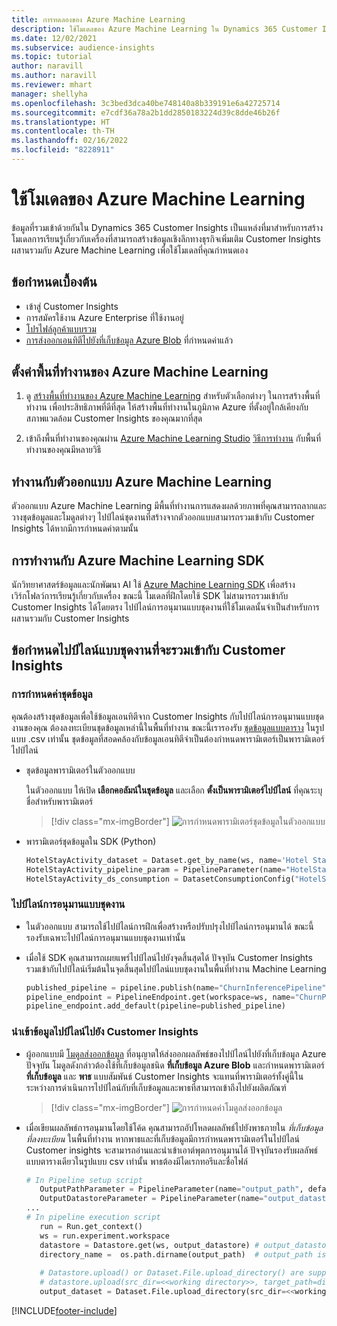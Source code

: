 ```yaml
---
title: การทดลองของ Azure Machine Learning
description: ใช้โมเดลของ Azure Machine Learning ใน Dynamics 365 Customer Insights
ms.date: 12/02/2021
ms.subservice: audience-insights
ms.topic: tutorial
author: naravill
ms.author: naravill
ms.reviewer: mhart
manager: shellyha
ms.openlocfilehash: 3c3bed3dca40be748140a8b339191e6a42725714
ms.sourcegitcommit: e7cdf36a78a2b1dd2850183224d39c8dde46b26f
ms.translationtype: HT
ms.contentlocale: th-TH
ms.lasthandoff: 02/16/2022
ms.locfileid: "8228911"
---
```

# <a name="use-azure-machine-learning-based-models"></a>ใช้โมเดลของ Azure Machine Learning

ข้อมูลที่รวมเข้าด้วยกันใน Dynamics 365 Customer Insights เป็นแหล่งที่มาสำหรับการสร้างโมเดลการเรียนรู้เกี่ยวกับเครื่องที่สามารถสร้างข้อมูลเชิงลึกทางธุรกิจเพิ่มเติม Customer Insights ผสานรวมกับ Azure Machine Learning เพื่อใช้โมเดลที่คุณกำหนดเอง

## <a name="prerequisites"></a>ข้อกำหนดเบื้องต้น

- เข้าสู่ Customer Insights
- การสมัครใช้งาน Azure Enterprise ที่ใช้งานอยู่
- [โปรไฟล์ลูกค้าแบบรวม](data-unification.md)
- [การส่งออกเอนทิตีไปยังที่เก็บข้อมูล Azure Blob](export-azure-blob-storage.md) ที่กำหนดค่าแล้ว

## <a name="set-up-azure-machine-learning-workspace"></a>ตั้งค่าพื้นที่ทำงานของ Azure Machine Learning

1. ดู [สร้างพื้นที่ทำงานของ Azure Machine Learning](/azure/machine-learning/concept-workspace#-create-a-workspace) สำหรับตัวเลือกต่างๆ ในการสร้างพื้นที่ทำงาน เพื่อประสิทธิภาพที่ดีที่สุด ให้สร้างพื้นที่ทำงานในภูมิภาค Azure ที่ตั้งอยู่ใกล้เคียงกับสภาพแวดล้อม Customer Insights ของคุณมากที่สุด

1. เข้าถึงพื้นที่ทำงานของคุณผ่าน [Azure Machine Learning Studio](https://ml.azure.com/) [วิธีการทำงาน](/azure/machine-learning/concept-workspace#tools-for-workspace-interaction) กับพื้นที่ทำงานของคุณมีหลายวิธี

## <a name="work-with-azure-machine-learning-designer"></a>ทำงานกับตัวออกแบบ Azure Machine Learning

ตัวออกแบบ Azure Machine Learning มีพื้นที่ทำงานการแสดงผลด้วยภาพที่คุณสามารถลากและวางชุดข้อมูลและโมดูลต่างๆ ไปป์ไลน์ชุดงานที่สร้างจากตัวออกแบบสามารถรวมเข้ากับ Customer Insights ได้หากมีการกำหนดค่าตามนั้น 
   
## <a name="working-with-azure-machine-learning-sdk"></a>การทำงานกับ Azure Machine Learning SDK

นักวิทยาศาสตร์ข้อมูลและนักพัฒนา AI ใช้ [Azure Machine Learning SDK](/python/api/overview/azure/ml/?preserve-view=true&view=azure-ml-py) เพื่อสร้างเวิร์กโฟลว์การเรียนรู้เกี่ยวกับเครื่อง ขณะนี้ โมเดลที่ฝึกโดยใช้ SDK ไม่สามารถรวมเข้ากับ Customer Insights ได้โดยตรง ไปป์ไลน์การอนุมานแบบชุดงานที่ใช้โมเดลนั้นจำเป็นสำหรับการผสานรวมกับ Customer Insights

## <a name="batch-pipeline-requirements-to-integrate-with-customer-insights"></a>ข้อกำหนดไปป์ไลน์แบบชุดงานที่จะรวมเข้ากับ Customer Insights

### <a name="dataset-configuration"></a>การกำหนดค่าชุดข้อมูล

คุณต้องสร้างชุดข้อมูลเพื่อใช้ข้อมูลเอนทิตีจาก Customer Insights กับไปป์ไลน์การอนุมานแบบชุดงานของคุณ ต้องลงทะเบียนชุดข้อมูลเหล่านี้ในพื้นที่ทำงาน ขณะนี้เรารองรับ [ชุดข้อมูลแบบตาราง](/azure/machine-learning/how-to-create-register-datasets#tabulardataset) ในรูปแบบ .csv เท่านั้น ชุดข้อมูลที่สอดคล้องกับข้อมูลเอนทิตีจำเป็นต้องกำหนดพารามิเตอร์เป็นพารามิเตอร์ไปป์ไลน์
   
* ชุดข้อมูลพารามิเตอร์ในตัวออกแบบ
   
     ในตัวออกแบบ ให้เปิด **เลือกคอลัมน์ในชุดข้อมูล** และเลือก **ตั้งเป็นพารามิเตอร์ไปป์ไลน์** ที่คุณระบุชื่อสำหรับพารามิเตอร์

     > [!div class="mx-imgBorder"]
     > ![การกำหนดพารามิเตอร์ชุดข้อมูลในตัวออกแบบ](media/intelligence-designer-dataset-parameters.png "การกำหนดพารามิเตอร์ชุดข้อมูลในตัวออกแบบ")
   
* พารามิเตอร์ชุดข้อมูลใน SDK (Python)
   
   ```python
   HotelStayActivity_dataset = Dataset.get_by_name(ws, name='Hotel Stay Activity Data')
   HotelStayActivity_pipeline_param = PipelineParameter(name="HotelStayActivity_pipeline_param", default_value=HotelStayActivity_dataset)
   HotelStayActivity_ds_consumption = DatasetConsumptionConfig("HotelStayActivity_dataset", HotelStayActivity_pipeline_param)
   ```

### <a name="batch-inference-pipeline"></a>ไปป์ไลน์การอนุมานแบบชุดงาน
  
* ในตัวออกแบบ สามารถใช้ไปป์ไลน์การฝึกเพื่อสร้างหรือปรับปรุงไปป์ไลน์การอนุมานได้ ขณะนี้รองรับเฉพาะไปป์ไลน์การอนุมานแบบชุดงานเท่านั้น

* เมื่อใช้ SDK คุณสามารถเผยแพร่ไปป์ไลน์ไปยังจุดสิ้นสุดได้ ปัจจุบัน Customer Insights รวมเข้ากับไปป์ไลน์เริ่มต้นในจุดสิ้นสุดไปป์ไลน์แบบชุดงานในพื้นที่ทำงาน Machine Learning
   
   ```python
   published_pipeline = pipeline.publish(name="ChurnInferencePipeline", description="Published Churn Inference pipeline")
   pipeline_endpoint = PipelineEndpoint.get(workspace=ws, name="ChurnPipelineEndpoint") 
   pipeline_endpoint.add_default(pipeline=published_pipeline)
   ```

### <a name="import-pipeline-data-into-customer-insights"></a>นำเข้าข้อมูลไปป์ไลน์ไปยัง Customer Insights

* ผู้ออกแบบมี [โมดูลส่งออกข้อมูล](/azure/machine-learning/algorithm-module-reference/export-data) ที่อนุญาตให้ส่งออกผลลัพธ์ของไปป์ไลน์ไปยังที่เก็บข้อมูล Azure ปัจจุบัน โมดูลดังกล่าวต้องใช้ที่เก็บข้อมูลชนิด **ที่เก็บข้อมูล Azure Blob** และกำหนดพารามิเตอร์ **ที่เก็บข้อมูล** และ **พาธ** แบบสัมพันธ์ Customer Insights จะแทนที่พารามิเตอร์ทั้งคู่นี้ในระหว่างการดำเนินการไปป์ไลน์กับที่เก็บข้อมูลและพาธที่สามารถเข้าถึงไปยังผลิตภัณฑ์
   > [!div class="mx-imgBorder"]
   > ![การกำหนดค่าโมดูลส่งออกข้อมูล](media/intelligence-designer-importdata.png "การกำหนดค่าโมดูลส่งออกข้อมูล")
   
* เมื่อเขียนผลลัพธ์การอนุมานโดยใช้โค้ด คุณสามารถอัปโหลดผลลัพธ์ไปยังพาธภายใน *ที่เก็บข้อมูลที่ลงทะเบียน* ในพื้นที่ทำงาน หากพาธและที่เก็บข้อมูลมีการกำหนดพารามิเตอร์ในไปป์ไลน์ Customer insights จะสามารถอ่านและนำเข้าเอาต์พุตการอนุมานได้ ปัจจุบันรองรับผลลัพธ์แบบตารางเดียวในรูปแบบ csv เท่านั้น พาธต้องมีไดเรกทอรีและชื่อไฟล์

   ```python
   # In Pipeline setup script
      OutputPathParameter = PipelineParameter(name="output_path", default_value="HotelChurnOutput/HotelChurnOutput.csv")
      OutputDatastoreParameter = PipelineParameter(name="output_datastore", default_value="workspaceblobstore")
   ...
   # In pipeline execution script
      run = Run.get_context()
      ws = run.experiment.workspace
      datastore = Datastore.get(ws, output_datastore) # output_datastore is parameterized
      directory_name =  os.path.dirname(output_path)  # output_path is parameterized.
      
      # Datastore.upload() or Dataset.File.upload_directory() are supported methods to uplaod the data
      # datastore.upload(src_dir=<<working directory>>, target_path=directory_name, overwrite=False, show_progress=True)
      output_dataset = Dataset.File.upload_directory(src_dir=<<working directory>>, target = (datastore, directory_name)) # Remove trailing "/" from directory_name
   ```


[!INCLUDE[footer-include](../includes/footer-banner.md)]